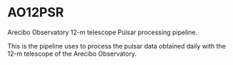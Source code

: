 # AO12PSR
Arecibo Observatory 12-m telescope Pulsar processing pipeline.

This is the pipeline uses to process the pulsar data obtained daily with the 12-m telescope of the Arecibo Observatory.
